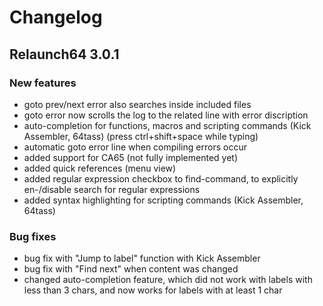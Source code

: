 Changelog
================

Relaunch64 3.0.1
----------------

### New features
* goto prev/next error also searches inside included files
* goto error now scrolls the log to the related line with error discription
* auto-completion for functions, macros and scripting commands (Kick Assembler, 64tass) (press ctrl+shift+space while typing)
* automatic goto error line when compiling errors occur
* added support for CA65 (not fully implemented yet)
* added quick references (menu view)
* added regular expression checkbox to find-command, to explicitly en-/disable search for regular expressions
* added syntax highlighting for scripting commands (Kick Assembler, 64tass)

### Bug fixes
* bug fix with "Jump to label" function with Kick Assembler
* bug fix with "Find next" when content was changed
* changed auto-completion feature, which did not work with labels with less than 3 chars, and now works for labels with at least 1 char

